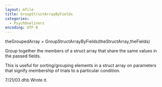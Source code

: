 ```yaml
---
layout: mfile
title: GroupStructArrayByFields
categories:
  - PsychOneliners
encoding: UTF-8
---
```


theGroupedArray = GroupStructArrayByFields(theStructArray,theFields)

Group together the members of a struct array that share the same values
in the passed fields.

This is useful for sorting/grouping elements in a struct array on
parameters that signify membership of trials to a particular condition.

7/21/03  dhb  Wrote it.